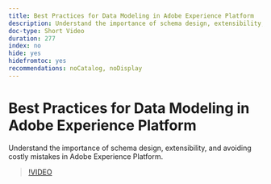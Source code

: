 ```yaml
---
title: Best Practices for Data Modeling in Adobe Experience Platform
description: Understand the importance of schema design, extensibility, and avoiding costly mistakes in Adobe Experience Platform.
doc-type: Short Video
duration: 277
index: no
hide: yes
hidefromtoc: yes
recommendations: noCatalog, noDisplay
---
```


# Best Practices for Data Modeling in Adobe Experience Platform

Understand the importance of schema design, extensibility, and avoiding costly mistakes in Adobe Experience Platform.

<!-- 85_S655_3442541_276_best-practices-for-data-modeling-in-adobe-experience-platform -->
>[!VIDEO](https://video.tv.adobe.com/v/3458291/?learn=on&enablevpops=true)
